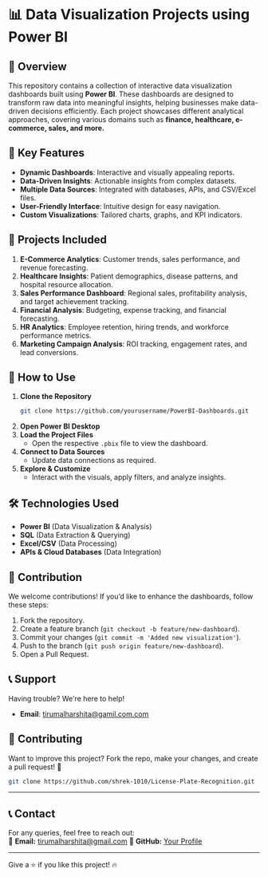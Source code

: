 # 📊 Data Visualization Projects using Power BI

## 🌟 Overview
This repository contains a collection of interactive data visualization dashboards built using **Power BI**. These dashboards are designed to transform raw data into meaningful insights, helping businesses make data-driven decisions efficiently. Each project showcases different analytical approaches, covering various domains such as **finance, healthcare, e-commerce, sales, and more.**

## 🎯 Key Features
- **Dynamic Dashboards**: Interactive and visually appealing reports.
- **Data-Driven Insights**: Actionable insights from complex datasets.
- **Multiple Data Sources**: Integrated with databases, APIs, and CSV/Excel files.
- **User-Friendly Interface**: Intuitive design for easy navigation.
- **Custom Visualizations**: Tailored charts, graphs, and KPI indicators.

## 📂 Projects Included
1. **E-Commerce Analytics**: Customer trends, sales performance, and revenue forecasting.
2. **Healthcare Insights**: Patient demographics, disease patterns, and hospital resource allocation.
3. **Sales Performance Dashboard**: Regional sales, profitability analysis, and target achievement tracking.
4. **Financial Analysis**: Budgeting, expense tracking, and financial forecasting.
5. **HR Analytics**: Employee retention, hiring trends, and workforce performance metrics.
6. **Marketing Campaign Analysis**: ROI tracking, engagement rates, and lead conversions.

## 🚀 How to Use
1. **Clone the Repository**
   ```bash
   git clone https://github.com/yourusername/PowerBI-Dashboards.git
   ```
2. **Open Power BI Desktop**
3. **Load the Project Files**
   - Open the respective `.pbix` file to view the dashboard.
4. **Connect to Data Sources**
   - Update data connections as required.
5. **Explore & Customize**
   - Interact with the visuals, apply filters, and analyze insights.

## 🛠️ Technologies Used
- **Power BI** (Data Visualization & Analysis)
- **SQL** (Data Extraction & Querying)
- **Excel/CSV** (Data Processing)
- **APIs & Cloud Databases** (Data Integration)



## 🤝 Contribution
We welcome contributions! If you’d like to enhance the dashboards, follow these steps:
1. Fork the repository.
2. Create a feature branch (`git checkout -b feature/new-dashboard`).
3. Commit your changes (`git commit -m 'Added new visualization'`).
4. Push to the branch (`git push origin feature/new-dashboard`).
5. Open a Pull Request.


## 📞 Support
Having trouble? We're here to help!  

- **Email**: tirumalharshita@gamil.com.com  

## 🤝 Contributing
Want to improve this project? Fork the repo, make your changes, and create a pull request! 🙌

```sh
git clone https://github.com/shrek-1010/License-Plate-Recognition.git
```
---

## 📞 Contact
For any queries, feel free to reach out:  
📧 **Email:** tirumalharshita@gmail.com 
🔗 **GitHub:** [Your Profile](https://github.com/shrek-1010)  

---
Give a ⭐ if you like this project! 🔥

